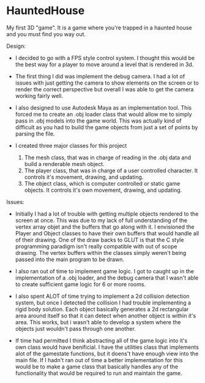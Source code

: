 # HauntedHouse
My first 3D "game". It is a game where you're trapped in a haunted house and you must find you way out.

Design:
- I decided to go with a FPS style control system. I thought this would be the best way for a player to move around a level that is rendered in 3d.
	
- The first thing I did was implement the debug camera. I had a lot of issues with just getting the camera to show elements on the screen or to render the correct perspective but overall I was able to get the camera working fairly well.

- I also designed to use Autodesk Maya as an implementation tool. This forced me to create an .obj loader class that would allow me to simply pass in .obj models into the game world. This was actually kind of difficult as you had to build the game objects from just a set of points by parsing the file.

- I created three major classes for this project
	1. The mesh class, that was in charge of reading in the .obj data and build a renderable mesh object.
	2. The player class, that was in charge of a user controlled character. It controls it's movement, drawing, and updating.
	3. The object class, which is computer controlled or static game objects. It controls it's own movement, drawing, and updating.

Issues:
- Initially I had a lot of trouble with getting multiple objects rendered to the screen at once. This was due to my lack of full understanding of the vertex array objet and the buffers that go along with it. I envisioned the Player and Object classes to have their own buffers that would handle all of their drawing. One of the draw backs to GLUT is that the C style programming paradigm isn't really compatible with out of scope drawing. The vertex buffers within the classes simply weren't being passed into the main program to be drawn.

- I also ran out of time to implement game logic. I got to caught up in the implementation of a .obj loader, and the debug camera that I wasn't able to create sufficient game logic for 6 or more rooms.

- I also spent ALOT of time trying to implement a 2d collision detection system, but once I detected the collision I had trouble implementing a rigid body solution. Each object basically generates a 2d rectangular area around itself so that it can detect when another object is within it's area. This works, but i wasn't able to develop a system where the objects just wouldn't pass through one another.

- If time had permitted I think abstracting all of the game logic into it's own class would have benificial. I have the utilities class that implements alot of the gamestate functions, but it doens't have enough view into the main file. If I hadn't ran out of time a better implementation for this would be to make a game class that basically handles any of the functionality that would be required to run and maintain the game.